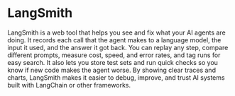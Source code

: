 # LangSmith

LangSmith is a web tool that helps you see and fix what your AI agents are doing. It records each call that the agent makes to a language model, the input it used, and the answer it got back. You can replay any step, compare different prompts, measure cost, speed, and error rates, and tag runs for easy search. It also lets you store test sets and run quick checks so you know if new code makes the agent worse. By showing clear traces and charts, LangSmith makes it easier to debug, improve, and trust AI systems built with LangChain or other frameworks.
